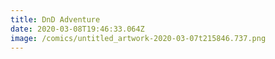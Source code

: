 ```yaml
---
title: DnD Adventure
date: 2020-03-08T19:46:33.064Z
image: /comics/untitled_artwork-2020-03-07t215846.737.png
---
```

